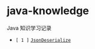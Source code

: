 # java-knowledge

Java 知识学习记录

- `[ 1 ]` [`JsonDeserialize`](https://github.com/24Arise/java-knowledge/tree/master/src/main/java/com/org/arise/JsonDeserialize)
